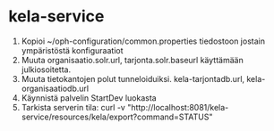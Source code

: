 # kela-service

1. Kopioi ~/oph-configuration/common.properties tiedostoon jostain ympäristöstä konfiguraatiot
2. Muuta organisaatio.solr.url, tarjonta.solr.baseurl käyttämään julkiosoitetta.
3. Muuta tietokantojen polut tunneloiduiksi. kela-tarjontadb.url, kela-organisaatiodb.url
4. Käynnistä palvelin StartDev luokasta
5. Tarkista serverin tila: curl -v "http://localhost:8081/kela-service/resources/kela/export?command=STATUS"

